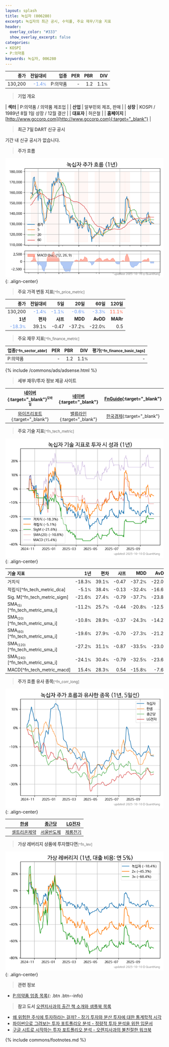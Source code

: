 ```yaml
---
layout: splash
title: 녹십자 (006280)
excerpt: 녹십자의 최근 공시, 수익률, 주요 재무/기술 지표
header:
  overlay_color: "#333"
  show_overlay_excerpt: false
categories:
- KOSPI
- P:의약품
keywords: 녹십자, 006280
---
```


| **종가** | **전일대비** | **업종** | **PER** | **PBR** | **DIV** |
| -------: | -----------: | -------: | ------: | ------: | ------: |
| 130,200 | <span style="color: cornflowerblue">-1.4<small>%</small></span> | P:의약품 | - | 1.2 | 1.1<small>%</small> |

<!-- more -->


> **기업 개요**<a id="company"></a>

| <span style="white-space:nowrap;">**섹터**</span> | P:의약품 / 의약품 제조업 |
| <span style="white-space:nowrap;">**산업**</span> | 알부민외 제조, 판매 |
| <span style="white-space:nowrap;">**상장**</span> | KOSPI / 1989년 8월 1일 상장 / 12월 결산 |
| <span style="white-space:nowrap;">**대표자**</span> | 허은철 |
| <span style="white-space:nowrap;">**홈페이지**</span> | [http://www.gccorp.com](http://www.gccorp.com){:target="_blank"} |


> **최근 7일 DART 신규 공시**<a id="dart"></a>

기간 내 신규 공시가 없습니다.


> **주가 흐름**<a id="price"></a>

![006280](/stock/images/006280.png){: .align-center}


> **주요 가격 변동 지표**<small>[^fn_price_metric]</small>

| **종가** | **전일대비** | **5일** | **20일** | **60일** | **120일** |
| -------: | -----------: | ------: | -------: | -------: | --------: |
| 130,200 | <span style="color: cornflowerblue">-1.4<small>%</small></span> | <span style="color: cornflowerblue">-1.1<small>%</small></span> | <span style="color: cornflowerblue">-0.6<small>%</small></span> | <span style="color: cornflowerblue">-3.3<small>%</small></span> | <span style="color: tomato">11.1<small>%</small></span> |
| **1년** | **편차** | **샤프** | **MDD** | **AvDD** | **MARr** |
| <span style="color: cornflowerblue">-18.3<small>%</small></span> | 39.1<small>%</small> | -0.47 | -37.2<small>%</small> | -22.0<small>%</small> | 0.5 |


> **주요 재무 지표**<small>[^fn_finance_metric]</small>

| **업종**<small>[^fn_sector_abbr]</small> | **PER** | **PBR** | **DIV** | **평가**<small>[^fn_finance_basic_tags]</small> |
| :--------------------------------------- | ------: | ------: | ------: | ----------------------------------------------: |
| P:의약품 | - | 1.2 | 1.1<small>%</small> | - |



{% include /commons/ads/adsense.html %}

> **세부 재무/투자 정보 제공 사이트**

| [네이버](https://m.stock.naver.com/domestic/stock/006280/finance/summary){:target="_blank"}<sup><small>모바일</small></sup> | [네이버](https://finance.naver.com/item/coinfo.naver?code=006280){:target="_blank"} | [FnGuide](https://comp.fnguide.com/SVO2/ASP/SVD_Invest.asp?gicode=A006280&MenuYn=Y){:target="_blank"} |
| :---: | :---: | :---: |
| [와이즈리포트](https://comp.wisereport.co.kr/company/c1040001.aspx?cmp_cd=006280){:target="_blank"} | [밸류라인](https://www.valueline.co.kr/finance/summary/006280){:target="_blank"} | [한국경제](https://markets.hankyung.com/stock/006280/financial-summary){:target="_blank"} |


> **주요 기술 지표**<small>[^fn_tech_metric]</small>


![006280](/stock/images/006280_tech.png){: .align-center}

| **기술 지표** | **1년** | **편차** | **샤프** | **MDD** | **AvDD** |
| :------------ | ------: | -----------: | -------: | ------: | -------: |
| 거치식 | -18.3<small>%</small> | 39.1<small>%</small> | -0.47 | -37.2<small>%</small> | -22.0<small>%</small> |
| 적립식[^fn_tech_metric_dca] | -5.1<small>%</small> | 38.4<small>%</small> | -0.13 | -32.4<small>%</small> | -16.6<small>%</small> |
| Sig. M[^fn_tech_metric_sigm] | -21.6<small>%</small> | 27.4<small>%</small> | -0.79 | -37.7<small>%</small> | -23.8<small>%</small> |
| SMA<small><sub>(5)</sub></small>[^fn_tech_metric_sma_i] | -11.2<small>%</small> | 25.7<small>%</small> | -0.44 | -20.8<small>%</small> | -12.5<small>%</small> |
| SMA<small><sub>(20)</sub></small>[^fn_tech_metric_sma_i] | -10.8<small>%</small> | 28.9<small>%</small> | -0.37 | -24.3<small>%</small> | -14.2<small>%</small> |
| SMA<small><sub>(60)</sub></small>[^fn_tech_metric_sma_i] | -19.6<small>%</small> | 27.9<small>%</small> | -0.70 | -27.3<small>%</small> | -21.2<small>%</small> |
| SMA<small><sub>(120)</sub></small>[^fn_tech_metric_sma_i] | -27.2<small>%</small> | 31.1<small>%</small> | -0.87 | -33.5<small>%</small> | -23.0<small>%</small> |
| SMA<small><sub>(240)</sub></small>[^fn_tech_metric_sma_i] | -24.1<small>%</small> | 30.4<small>%</small> | -0.79 | -32.5<small>%</small> | -23.6<small>%</small> |
| MACD[^fn_tech_metric_macd] | 15.4<small>%</small> | 28.3<small>%</small> | 0.54 | -15.8<small>%</small> | -7.6<small>%</small> |


> **주가 흐름 유사 종목**<a id="corr"></a><small>[^fn_corr_long]</small>

![006280](/stock/images/006280_corr.png){: .align-center}

|       | [한샘](/009240/) | [종근당](/185750/) | [LG전자](/066570/) |
| :---: | :------------------------------------: | :------------------------------------: | :------------------------------------: |
|       | [셀트리온제약](/068760/) | [서울반도체](/046890/) | [제룡전기](/033100/) |


> **가상 레버리지 상품에 투자했다면**<a id="2x"></a><small>[^fn_lev]</small>

![006280](/stock/images/006280_2x.png){: .align-center}


> **관련 정보**

- [P:의약품 업종 목록](/stats/sector/kospi_업종_의약품_종목/){: .btn .btn--info}

> **참고 도서** [오렌지사과의 출간 책 소개와 샘플북 목록](https://kongdori.tistory.com/691)

- [왜 위험한 주식에 투자하라는 걸까? - 장기 투자와 분산 투자에 대한 통계학적 시각](https://kongdori.tistory.com/421)
- [파이썬으로 그려보는 투자 포트폴리오 분석  - 정량적 투자 분석을 위한 입문서](https://kongdori.tistory.com/643)
- [구글 시트로 시작하는 투자 포트폴리오 분석 - 오렌지사과의 불친절한 워크북](https://kongdori.tistory.com/449)


{% include commons/footnotes.md %}